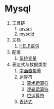 # Mysql

1. 工具链
    1. [mysql](mysql.md)
    1. [mysqld](mysqld.md)
1. 文档
    1. [HELP语句](grammar/help-statement.md)
1. 配置
    1. [系统变量](variable/system-variable.md)
1. 表达式与数据类型
    1. [字面直接量](expression/literal.md)
	1. 运算符
		1. [算术运算符](expression/arithmetic-operator.md)
		1. [逻辑运算符](expression/logical-operator.md)
		1. [位运算符](expression/bit-operator.md)
	1. [表达式](expression)